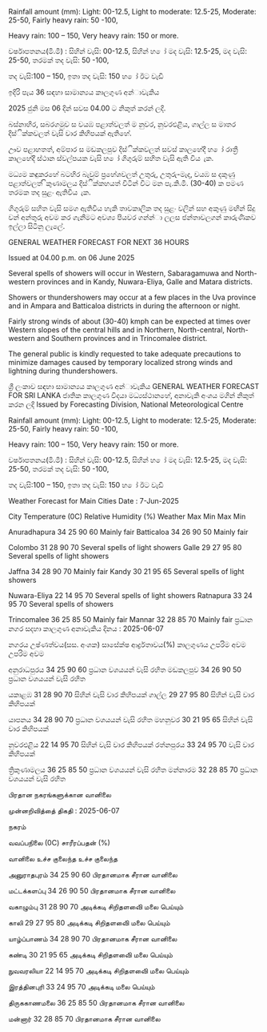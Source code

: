 Rainfall amount (mm): Light: 00-12.5, Light to moderate: 12.5-25, Moderate: 25-50, Fairly heavy rain: 50 -100,

Heavy rain: 100 – 150, Very heavy rain: 150 or more.

වර්ෂාපතනය(මි.මී) : සිහින් වැසි: 00-12.5, සිහින් හ ෝ මද වැසි: 12.5-25, මද වැසි: 25-50, තරමක් තද වැසි: 50 -100,

තද වැසි:100 – 150, ඉතා තද වැසි: 150 හ ෝ ඊට වැඩි

ඉදිරි පැය 36 සඳහා සාමාන්‍යය කාලගුණ අන්‍ාවැකිය

2025 ජුනි මස 06 දින්‍ සවස 04.00 ට නිකුත් කරන්‍ ලදි.

බස්නාහිර, සබරගමුව ස වයඹ පළාත්වලත් ම නුවර, නුවරඑළිය, ගාල්ල ස මාතර දිස්ික්කවලත් වැසි වාර කිහිපයක් ඇතිහේ.

ඌව පළාහතත්, අම්පාර ස මඩකලපුව දිස්ික්කවලත් සවස් කාලහේදී හ ෝ රාත්‍රී කාලහේදී ස්ථාන ස්වල්පයක වැසි හ ෝ ගිගුරුම් සහිත වැසි ඇති විය ැක.

මධ්‍යම කඳුකරහේ බටහිර බැවුම් ප්‍රහේශවලත් උතුරු, උතුරු-මැද, වයඹ ස දකුණු පළාත්වලත් ිකුණාමලය දිස්ික්කහයත් විටින් විට මන පැ.කි.මී. (30-40) ක පමණ තරමක තද සුළං ඇතිවිය ැක.

ගිගුරුම් සහිත වැසි සමග ඇතිවිය හැකි තාවකාලික තද සුළං වලින් සහ අකුණු මඟින් සිදු වන්‍ අන්‍තුරු අවම කර ගැනීමට අවශ්‍ය පියවර ගන්න්‍ා ලලස ජන්‍තාවලගන් කාරුණිකව ඉල්ලා සිටිනු ලැලේ.

GENERAL WEATHER FORECAST FOR NEXT 36 HOURS

Issued at 04.00 p.m. on 06 June 2025

Several spells of showers will occur in Western, Sabaragamuwa and North-western provinces and in Kandy, Nuwara-Eliya, Galle and Matara districts.

Showers or thundershowers may occur at a few places in the Uva province and in Ampara and Batticaloa districts in during the afternoon or night.

Fairly strong winds of about (30-40) kmph can be expected at times over Western slopes of the central hills and in Northern, North-central, North-western and Southern provinces and in Trincomalee district.

The general public is kindly requested to take adequate precautions to minimize damages caused by temporary localized strong winds and lightning during thundershowers.

ශ්‍රී ලංකාව සඳහා සාමාන්‍යය කාලගුණ අන්‍ාවැකිය GENERAL WEATHER FORECAST FOR SRI LANKA ජාතික කාලගුණ විදයා මධ්‍යස්ථානහේ, අනාවැකි අංශය මගින් නිකුත් කරන ලදි Issued by Forecasting Division, National Meteorological Centre

Rainfall amount (mm): Light: 00-12.5, Light to moderate: 12.5-25, Moderate: 25-50, Fairly heavy rain: 50 -100,

Heavy rain: 100 – 150, Very heavy rain: 150 or more.

වර්ෂාපතනය(මි.මී) : සිහින් වැසි: 00-12.5, සිහින් හ ෝ මද වැසි: 12.5-25, මද වැසි: 25-50, තරමක් තද වැසි: 50 -100,

තද වැසි:100 – 150, ඉතා තද වැසි: 150 හ ෝ ඊට වැඩි

Weather Forecast for Main Cities Date : 7-Jun-2025

City Temperature (0C) Relative Humidity (%) Weather Max Min Max Min

Anuradhapura 34 25 90 60 Mainly fair Batticaloa 34 26 90 50 Mainly fair

Colombo 31 28 90 70 Several spells of light showers Galle 29 27 95 80 Several spells of light showers

Jaffna 34 28 90 70 Mainly fair Kandy 30 21 95 65 Several spells of light showers

Nuwara-Eliya 22 14 95 70 Several spells of light showers Ratnapura 33 24 95 70 Several spells of showers

Trincomalee 36 25 85 50 Mainly fair Mannar 32 28 85 70 Mainly fair ප්‍රධාන නගර සදහා කාලගුණ අනාවැකිය දිනය : 2025-06-07

නගරය උෂ්ණත්වය(සස. අංශක) සාසේක්ෂ ආර්ද්‍රතාවය(%) කාලගුණය උපරිම අවම උපරිම අවම

අනුරාධපුරය 34 25 90 60 ප්‍රධාන වශයයන් වැසි රහිත මඩකලපුව 34 26 90 50 ප්‍රධාන වශයයන් වැසි රහිත

යකාළඹ 31 28 90 70 සිහින් වැසි වාර කිහිපයක් ගාල්ල 29 27 95 80 සිහින් වැසි වාර කිහිපයක්

යාපනය 34 28 90 70 ප්‍රධාන වශයයන් වැසි රහිත මහනුවර 30 21 95 65 සිහින් වැසි වාර කිහිපයක්

නුවරඑළිය 22 14 95 70 සිහින් වැසි වාර කිහිපයක් රත්නපුරය 33 24 95 70 වැසි වාර කිහිපයක්

ත්‍රිකුණාමලය 36 25 85 50 ප්‍රධාන වශයයන් වැසි රහිත මන්නාරම 32 28 85 70 ප්‍රධාන වශයයන් වැසි රහිත

பிரதான நகரங்களுக்கான வானிலை

முன்னறிவித்தை் திகதி : 2025-06-07

நகரம்

வவப்பநிலை (0C) சாரீரப்பதன் (%)

வானிலை உச்ச குலைந்த உச்ச குலைந்த

அனுராதபுரம் 34 25 90 60 பிரதானமாக சீரான வானிலை

மட்டக்களப்பு 34 26 90 50 பிரதானமாக சீரான வானிலை

வகாழும்பு 31 28 90 70 அடிக்கடி சிறிதளவிை் மலை பெய்யும்

காலி 29 27 95 80 அடிக்கடி சிறிதளவிை் மலை பெய்யும்

யாழ்ப்பாணம் 34 28 90 70 பிரதானமாக சீரான வானிலை

கண்டி 30 21 95 65 அடிக்கடி சிறிதளவிை் மலை பெய்யும்

நுவவரலியா 22 14 95 70 அடிக்கடி சிறிதளவிை் மலை பெய்யும்

இரத்தினபுரி 33 24 95 70 அடிக்கடி மலை பெய்யும்

திருககாணமலை 36 25 85 50 பிரதானமாக சீரான வானிலை

மன்னார் 32 28 85 70 பிரதானமாக சீரான வானிலை